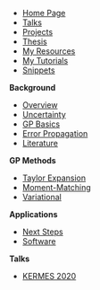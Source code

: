 <!-- SideBar -->

* [Home Page](README.md)
* [Talks](talks/README.md)
* [Projects](projects/README.md)
* [Thesis](thesis/README.md)
* [My Resources](resources/README.md)
* [My Tutorials](tutorials/README.md)
* [Snippets](snippets/README.md)

**Background**
* [Overview](projects/egps/overview.md)
* [Uncertainty](projects/egps/uncertainty.md)
* [GP Basics](projects/egps/basics.md)
* [Error Propagation](projects/egps/error_propagation.md)
* [Literature](projects/egps/literature.md)

**GP Methods**
* [Taylor Expansion](projects/egps/taylor.md)
* [Moment-Matching](projects/egps/mm.md)
* [Variational](projects/egps/vi.md)

**Applications**
* [Next Steps](projects/egps/next.md)
* [Software](projects/egps/software.md)

**Talks**
* [KERMES 2020](talks/2020_kermes_egp.md)